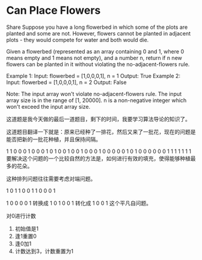# Can Place Flowers

Share
Suppose you have a long flowerbed in which some of the plots are planted and some are not. However, flowers cannot be planted in adjacent plots - they would compete for water and both would die.

Given a flowerbed (represented as an array containing 0 and 1, where 0 means empty and 1 means not empty), and a number n, return if n new flowers can be planted in it without violating the no-adjacent-flowers rule.

Example 1:
Input: flowerbed = [1,0,0,0,1], n = 1
Output: True
Example 2:
Input: flowerbed = [1,0,0,0,1], n = 2
Output: False

Note:
  The input array won't violate no-adjacent-flowers rule.
  The input array size is in the range of [1, 20000].
  n is a non-negative integer which won't exceed the input array size.

这道题是我今天做的最后一道题目，剩下的时间，我要学习算法导论的知识了。

这道题目翻译一下就是：原来已经种了一排花，然后又来了一批花，现在的问题是能否把新的一批花种植，并且保持间隔。

  1                                                             1
0 0 0 1 0 0 0 1 0 1 0 0 1 0 0 1 0 0 0 1 0 0 0 0 0 1 0 1 0 0 0 0 0 0
  1       1                       1       1   1           1   1
要解决这个问题的一个比较自然的方法是，如何进行有效的填充，使得能够种植最多的花朵。

这种排列问题往往需要考虑对端问题。

1 0 1
1 0 0 1
1 0 0 0 1

1 0 0 0 0 1 转换成 1 0 1 0 0 1 转化成 1 0 0 1 这个平凡自问题。

对0进行计数

1. 初始值是1
2. 逢1重置0
3. 逢0加1
4. 计数达到3，计数重置为1
